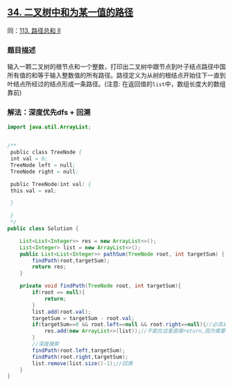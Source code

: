 ## [34. 二叉树中和为某一值的路径](https://leetcode.cn/problems/er-cha-shu-zhong-he-wei-mou-yi-zhi-de-lu-jing-lcof/)
同：[113. 路径总和 II](https://leetcode.cn/problems/path-sum-ii/description/)

### 题目描述

输入一颗二叉树的根节点和一个整数，打印出二叉树中跟节点到叶子结点路径中国所有值的和等于输入整数值的所有路径。路径定义为从树的根结点开始往下一直到叶结点所经过的结点形成一条路径。(注意: 在返回值的`list`中，数组长度大的数组靠前)

### 解法：深度优先dfs + 回溯

```java
import java.util.ArrayList;


/**
 public class TreeNode {
 int val = 0;
 TreeNode left = null;
 TreeNode right = null;

 public TreeNode(int val) {
 this.val = val;

 }

 }
 */
public class Solution {

    List<List<Integer>> res = new ArrayList<>();
    List<Integer> list = new ArrayList<>();
    public List<List<Integer>> pathSum(TreeNode root, int targetSum) {
        findPath(root,targetSum);
        return res;
    }

    private void findPath(TreeNode root, int targetSum){
        if(root == null){
            return;
        }
        list.add(root.val);
        targetSum = targetSum - root.val;
        if(targetSum==0 && root.left==null && root.right==null){//必须从根节点到叶节点
            res.add(new ArrayList<>(list));//不能在这里直接return,因为需要回溯，不然会重复
        }
        //深度搜索
        findPath(root.left,targetSum);
        findPath(root.right,targetSum);
        list.remove(list.size()-1);//回溯
    }
}
```